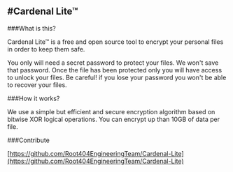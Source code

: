 #Cardenal Lite™
---
###What is this?

Cardenal Lite™ is a free and open source tool to encrypt your personal files in order to keep them safe.

You only will need a secret password to protect your files. We won't save that password. Once the file has been protected only you will have access to unlock your files. Be careful! if you lose your password you won't be able to recover your files.

###How it works?

We use a simple but efficient and secure encryption algorithm based on bitwise XOR logical operations. You can encrypt up than 10GB of data per file.

###Contribute

[https://github.com/Root404EngineeringTeam/Cardenal-Lite](https://github.com/Root404EngineeringTeam/Cardenal-Lite)